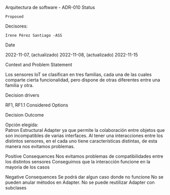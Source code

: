 

Arquitectura de software - ADR-010 Status

    Proposed

Decisores:

    Irene Pérez Santiago -ASS

Date

2022-11-07, (actualizado) 2022-11-08,  (actualizado) 2022-11-15

Context and Problem Statement

Los sensores IoT se clasifican en tres familias, cada una de las cuales comparte cierta funcionalidad, pero dispone de otras diferentes entre una familia y otra.

Decision drivers

RF1, RF1.1 Considered Options

Decision Outcome

Opción elegida:  
    Patron Estructural Adapter ya que permite la colaboración entre objetos que son incompatibles de varias interfaces. Al tener una interacciones
    entre los distintos sensores, en el cada uno tiene características distintas, de esta manera nos evitamos problemas.

Positive Consequences
    Nos evitamos problemas de compatibilidades entre los distintos sensores
    Conseguimos que la interacción funcione en la mayoria de los casos
  

Negative Consequences
    Se  podrá dar algun caso donde no funcione
    No se pueden anular métodos en Adapter.
    No se puede reutilizar Adapter con subclases



